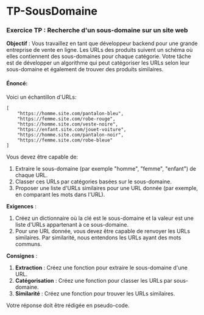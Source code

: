 # TP-SousDomaine

### **Exercice TP : Recherche d'un sous-domaine sur un site web**

**Objectif** : Vous travaillez en tant que développeur backend pour une grande entreprise de vente en ligne. Les URLs des produits suivent un schéma où elles contiennent des sous-domaines pour chaque catégorie. Votre tâche est de développer un algorithme qui peut catégoriser les URLs selon leur sous-domaine et également de trouver des produits similaires.

#### **Énoncé**:

Voici un échantillon d'URLs:

```
[
    "https://homme.site.com/pantalon-bleu",
    "https://femme.site.com/robe-rouge",
    "https://homme.site.com/veste-noire",
    "https://enfant.site.com/jouet-voiture",
    "https://homme.site.com/pantalon-noir",
    "https://femme.site.com/robe-bleue"
]
```

Vous devez être capable de:

1. Extraire le sous-domaine (par exemple "homme", "femme", "enfant") de chaque URL.
2. Classer ces URLs par catégories basées sur le sous-domaine.
3. Proposer une liste d'URLs similaires pour une URL donnée (par exemple, en comparant les mots dans l'URL).

**Exigences** :

1. Créez un dictionnaire où la clé est le sous-domaine et la valeur est une liste d'URLs appartenant à ce sous-domaine.
2. Pour une URL donnée, vous devez être capable de renvoyer les URLs similaires. Par similarité, nous entendons les URLs ayant des mots communs.

**Consignes** :

1. **Extraction** : Créez une fonction pour extraire le sous-domaine d'une URL.
2. **Catégorisation** : Créez une fonction pour classer les URLs par sous-domaine.
3. **Similarité** : Créez une fonction pour trouver les URLs similaires.

Votre réponse doit être rédigée en pseudo-code.

